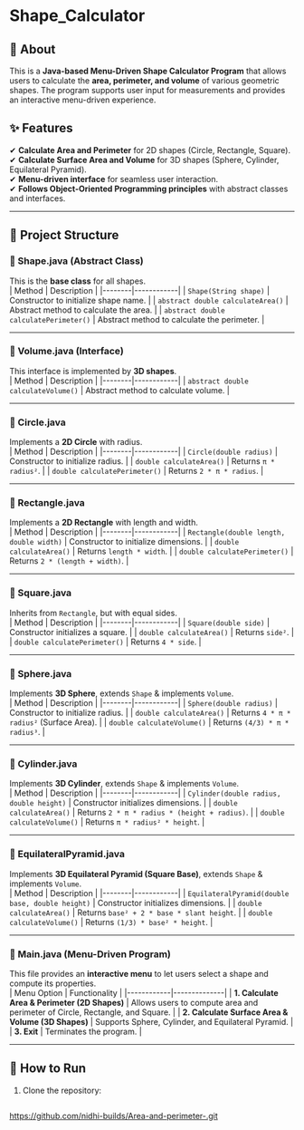# Shape_Calculator

## 📝 About  
This is a **Java-based Menu-Driven Shape Calculator Program** that allows users to calculate the **area, perimeter, and volume** of various geometric shapes. The program supports user input for measurements and provides an interactive menu-driven experience.

## ✨ Features  
✔ **Calculate Area and Perimeter** for 2D shapes (Circle, Rectangle, Square).  
✔ **Calculate Surface Area and Volume** for 3D shapes (Sphere, Cylinder, Equilateral Pyramid).  
✔ **Menu-driven interface** for seamless user interaction.  
✔ **Follows Object-Oriented Programming principles** with abstract classes and interfaces.  

---

## 📂 Project Structure  
### **📌 Shape.java (Abstract Class)**
This is the **base class** for all shapes.  
| Method | Description |
|--------|------------|
| `Shape(String shape)` | Constructor to initialize shape name. |
| `abstract double calculateArea()` | Abstract method to calculate the area. |
| `abstract double calculatePerimeter()` | Abstract method to calculate the perimeter. |

---

### **📌 Volume.java (Interface)**
This interface is implemented by **3D shapes**.  
| Method | Description |
|--------|------------|
| `abstract double calculateVolume()` | Abstract method to calculate volume. |

---

### **📌 Circle.java**
Implements a **2D Circle** with radius.  
| Method | Description |
|--------|------------|
| `Circle(double radius)` | Constructor to initialize radius. |
| `double calculateArea()` | Returns `π * radius²`. |
| `double calculatePerimeter()` | Returns `2 * π * radius`. |

---

### **📌 Rectangle.java**
Implements a **2D Rectangle** with length and width.  
| Method | Description |
|--------|------------|
| `Rectangle(double length, double width)` | Constructor to initialize dimensions. |
| `double calculateArea()` | Returns `length * width`. |
| `double calculatePerimeter()` | Returns `2 * (length + width)`. |

---

### **📌 Square.java**
Inherits from `Rectangle`, but with equal sides.  
| Method | Description |
|--------|------------|
| `Square(double side)` | Constructor initializes a square. |
| `double calculateArea()` | Returns `side²`. |
| `double calculatePerimeter()` | Returns `4 * side`. |

---

### **📌 Sphere.java**
Implements **3D Sphere**, extends `Shape` & implements `Volume`.  
| Method | Description |
|--------|------------|
| `Sphere(double radius)` | Constructor to initialize radius. |
| `double calculateArea()` | Returns `4 * π * radius²` (Surface Area). |
| `double calculateVolume()` | Returns `(4/3) * π * radius³`. |

---

### **📌 Cylinder.java**
Implements **3D Cylinder**, extends `Shape` & implements `Volume`.  
| Method | Description |
|--------|------------|
| `Cylinder(double radius, double height)` | Constructor initializes dimensions. |
| `double calculateArea()` | Returns `2 * π * radius * (height + radius)`. |
| `double calculateVolume()` | Returns `π * radius² * height`. |

---

### **📌 EquilateralPyramid.java**
Implements **3D Equilateral Pyramid (Square Base)**, extends `Shape` & implements `Volume`.  
| Method | Description |
|--------|------------|
| `EquilateralPyramid(double base, double height)` | Constructor initializes dimensions. |
| `double calculateArea()` | Returns `base² + 2 * base * slant height`. |
| `double calculateVolume()` | Returns `(1/3) * base² * height`. |

---

### **📌 Main.java (Menu-Driven Program)**
This file provides an **interactive menu** to let users select a shape and compute its properties.  
| Menu Option | Functionality |
|------------|--------------|
| **1. Calculate Area & Perimeter (2D Shapes)** | Allows users to compute area and perimeter of Circle, Rectangle, and Square. |
| **2. Calculate Surface Area & Volume (3D Shapes)** | Supports Sphere, Cylinder, and Equilateral Pyramid. |
| **3. Exit** | Terminates the program. |

---

## 📜 How to Run  
1. Clone the repository:  
   ```bash
  https://github.com/nidhi-builds/Area-and-perimeter-.git
